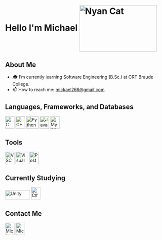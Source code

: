 # Hello I'm Michael    <img src="https://www.icegif.com/wp-content/uploads/2023/02/icegif-519.gif" alt="Nyan Cat" width="250" height="150" style="vertical-align:middle">
## About Me  

- 🎓 I’m currently learning Software Engineering (B.Sc.) at ORT Braude College.   
- 📫 How to reach me: [mickael266@gmail.com](mickael266@gmail.com)
## Languages, Frameworks, and Databases

<p align="left">
  <img src="https://user-images.githubusercontent.com/66797449/179549890-f7bbf94b-a6f3-4125-b324-43e01beec02f.svg" alt="C" width="30" height="40">
  <img src="https://user-images.githubusercontent.com/66797449/179550472-43c66040-678d-43f6-9b23-a29f922edeff.svg" alt="C++" width="30" height="40">
    <img src="https://user-images.githubusercontent.com/88554020/227542952-2560b52f-7089-4b88-9603-263f8dd35215.png" alt="Python" width="40" height="40">
  
  <img src="https://user-images.githubusercontent.com/66797449/179539867-f24505fc-5848-4c23-b47b-78475851aec2.svg" alt="Java" width="30" height="40">
  <img src="https://user-images.githubusercontent.com/66797449/179539964-66b7b78f-3d63-493a-9bdd-6b048f7faaac.svg" alt="MySQL" width="30" height="40">
  
</p>

## Tools

<p align="left">
  <img src="https://user-images.githubusercontent.com/66797449/179543596-33e3c002-5aed-42ca-89c4-77f58ac0536c.svg" alt="VSCode" width="30" height="40">
  <img src="https://user-images.githubusercontent.com/88554020/227542087-4ade5db7-3111-442a-a36a-e4acc997e837.png" alt="Visual Studio" width="40" height="40">
  <img src="https://upload.wikimedia.org/wikipedia/commons/1/1d/PyCharm_Icon.svg" alt="Postman" width="30" height="40">
  

## Currently Studying

<p align="left">
  <img src="https://s26.q4cdn.com/977690160/files/design/U_Logo_White_RGB.png" alt="Unity" width="80" height="30">
  <img src="https://user-images.githubusercontent.com/88554020/227545689-e1ac80db-d085-4725-87b8-76b2d1263a50.svg" alt="C#" width="30" height="40">
  
</p>

## Contact Me

<p align="left">
  <a href="https://www.linkedin.com/in/michaelmalka/" target="_blank"><img src="https://user-images.githubusercontent.com/66797449/179542406-6a84f1d9-8cc8-400b-9f5a-918e104fdce0.svg" alt="Michael's Linkedin" width="30" height="40"></a>
  <a href="mailto:mickael266@gmail.com"><img src="https://user-images.githubusercontent.com/66797449/179540482-19c0a1b3-1dc0-4a52-afc9-3491a859bd2d.svg" alt="Michael's Mail" width="30" height="40"></a>
</p>
